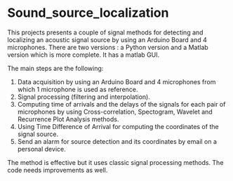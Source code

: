 # Sound_source_localization


This projects presents a couple of signal methods for detecting and localizing an acoustic signal source by using an Arduino Board and 4 microphones.
There are two versions : a Python version and a Matlab version which is more complete. 
It has a matlab GUI. 

The main steps are the following:
1. Data acquisition by using an Arduino Board and 4 microphones from which 1 microphone is used as reference.
2. Signal processing (filtering and interpolation).
3. Computing time of arrivals and the delays of the signals for each pair of microphones by using Cross-correlation, Spectogram, Wavelet and Recurrence Plot Analysis methods.
4. Using Time Difference of Arrival for computing the coordinates of the signal source.
5. Send an alarm for source detection and its coordinates by email on a personal device.


The method is effective but it uses classic signal processing methods.
The code needs improvements as well. 
